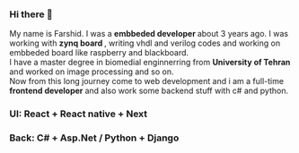 ### Hi there 👋

My name is Farshid. I was a <b> embbeded developer </b> about 3 years ago. I was working with <b> zynq board </b>, writing vhdl and verilog codes and working on embbeded board like raspberry and blackboard.<br/> I have a master degree in biomedial enginnerring from <b> University of Tehran </b> and worked on image processing and so on. <br/> Now from this long journey come to web development and i am a full-time <b> frontend developer </b> and also work some backend stuff with c# and python.

### UI: React + React native + Next
### Back: C# + Asp.Net / Python + Django

<!--
**bashidagha/bashidagha** is a ✨ _special_ ✨ repository because its `README.md` (this file) appears on your GitHub profile.

Here are some ideas to get you started:

- 🔭 I’m currently working on ...
- 🌱 I’m currently learning ...
- 👯 I’m looking to collaborate on ...
- 🤔 I’m looking for help with ...
- 💬 Ask me about ...
- 📫 How to reach me: ...
- 😄 Pronouns: ...
- ⚡ Fun fact: ...
-->
